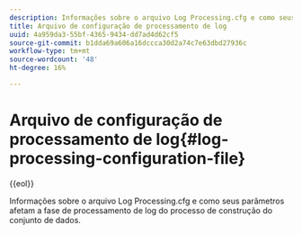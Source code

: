 ```yaml
---
description: Informações sobre o arquivo Log Processing.cfg e como seus parâmetros afetam a fase de processamento de log do processo de construção do conjunto de dados.
title: Arquivo de configuração de processamento de log
uuid: 4a959da3-55bf-4365-9434-dd7ad4d62cf5
source-git-commit: b1dda69a606a16dccca30d2a74c7e63dbd27936c
workflow-type: tm+mt
source-wordcount: '48'
ht-degree: 16%

---
```



# Arquivo de configuração de processamento de log{#log-processing-configuration-file}

{{eol}}

Informações sobre o arquivo Log Processing.cfg e como seus parâmetros afetam a fase de processamento de log do processo de construção do conjunto de dados.

